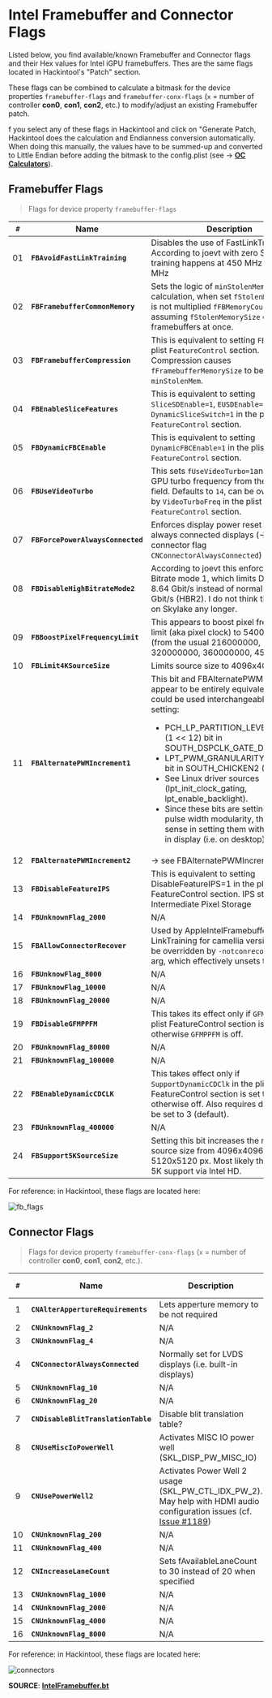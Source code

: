 # Intel Framebuffer and Connector Flags

Listed below, you find available/known Framebuffer and Connector flags and their Hex values for Intel iGPU framebuffers. Thes are the same flags located in Hackintool's "Patch" section. 

These flags can be combined to calculate a bitmask for the device properties `framebuffer-flags` and `framebuffer-conx-flags` (`x` = number of controller **con0**, **con1**, **con2**, etc.) to modify/adjust an existing Framebuffer patch.

f you select any of these flags in Hackintool and click on "Generate Patch, Hackintool does the calculation and Endianness conversion automatically. When doing this manually, the values have to be summed-up and converted to Little Endian before adding the bitmask to the config.plist (see &rarr; [**OC Calculators**](https://github.com/5T33Z0/OC-Little-Translated/tree/main/B_OC_Calculators)). 


## Framebuffer Flags
> Flags for device property `framebuffer-flags`

`#`|Name                        | Description | Hex Value
:-:|----------------------------|-------------|-----------:
01 |**`FBAvoidFastLinkTraining`** | Disables the use of FastLinkTraining. According to joevt with zero SKL link training happens at 450 MHz else at 540 MHz  | 0x1
02 |**`FBFramebufferCommonMemory`**  | Sets the logic of `minStolenMem` calculation, when set `fStolenMemorySize` is not multiplied `fFBMemoryCount`, assuming `fStolenMemorySize` counts all framebuffers at once. | 0x2
03 |**`FBFramebufferCompression`** |This is equivalent to setting `FBC=1` in the plist `FeatureControl` section. Compression causes `fFramebufferMemorySize` to be added to `minStolenMem`.| 0x4
04 |**`FBEnableSliceFeatures`** | This is equivalent to setting `SliceSDEnable=1`, `EUSDEnable=1`, `DynamicSliceSwitch=1` in the plist `FeatureControl` section. |0x8
05 |**`FBDynamicFBCEnable`** |This is equivalent to setting `DynamicFBCEnable=1` in the plist `FeatureControl` section.|0x10
06 |**`FBUseVideoTurbo`** |This sets `fUseVideoTurbo=1`and loads GPU turbo frequency from the specific field. Defaults to `14`, can be overridden by `VideoTurboFreq` in the plist `FeatureControl` section.| 0x20
07 |**`FBForcePowerAlwaysConnected`** | Enforces display power reset even on always connected displays (&rarr; see connector flag `CNConnectorAlwaysConnected`)|0x40
08 |**`FBDisableHighBitrateMode2`**   | According to joevt this enforces High Bitrate mode 1, which limits DP bitrate to 8.64 Gbit/s instead of normal 17.28 Gbit/s (HBR2). I do not think this is used on Skylake any longer.|0x80
09 |**`FBBoostPixelFrequencyLimit`**  | This appears to boost pixel frequency limit (aka pixel clock) to 540000000 Hz (from the usual 216000000, 320000000, 360000000, 450000000)|0x100
10 |**`FBLimit4KSourceSize`** | Limits source size to 4096x4096 px| 0x200
11 |**`FBAlternatePWMIncrement1`** | This bit and FBAlternatePWMIncrement2 appear to be entirely equivalent and could be used interchangeably. Result in setting: <ul> <li> PCH_LP_PARTITION_LEVEL_DISABLE (1 << 12) bit in SOUTH_DSPCLK_GATE_D (0xc2020) <li>LPT_PWM_GRANULARITY (1 << 5) bit in SOUTH_CHICKEN2 (0xc2004) <li>See Linux driver sources (lpt_init_clock_gating, lpt_enable_backlight). <li>Since these bits are setting backlight pulse width modularity, there is no sense in setting them without a built-in display (i.e. on desktop).|0x400
12 |**`FBAlternatePWMIncrement2`** | &rarr; see FBAlternatePWMIncrement1 |0x800
13 |**`FBDisableFeatureIPS`** | This is equivalent to setting DisableFeatureIPS=1 in the plist FeatureControl section. IPS stands for Intermediate Pixel Storage | 0x1000
14 |**`FBUnknownFlag_2000`** | N/A |0x2000
15 |**`FBAllowConnectorRecover`** | Used by AppleIntelFramebufferController LinkTraining for camellia version 2. Can be overridden by `-notconrecover` boot-arg, which effectively unsets this bit. | 0x4000
16 |**`FBUnknowFlag_8000`** | N/A |0x8000
17 |**`FBUnknowFlag_10000`** | N/A |0x10000
18 |**`FBUnknownFlag_20000`** | N/A |0x20000
19 |**`FBDisableGFMPPFM`** | This takes its effect only if `GFMPPFM` in the plist FeatureControl section is set to `2`, otherwise `GFMPPFM` is off.| 0x40000
20 |**`FBUnknownFlag_80000`** | N/A |0x80000
21 |**`FBUnknownFlag_100000`** | N/A |0x100000
22 |**`FBEnableDynamicCDCLK`** | This takes effect only if `SupportDynamicCDClk` in the plist FeatureControl section is set to `1`, otherwise off. Also requires dc6config to be set to 3 (default).|0x200000
23 |**`FBUnknownFlag_400000`** | N/A |0x400000
24 |**`FBSupport5KSourceSize`** | Setting this bit increases the maximum source size from 4096x4096 px to 5120x5120 px. Most likely this enables 5K support via Intel HD. |0x800000

For reference: in Hackintool, these flags are located here:

![fb_flags](https://github.com/5T33Z0/OC-Little-Translated/assets/76865553/b5dfa501-4751-4de8-8781-e2ea9ff31d63)

## Connector Flags
> Flags for device property `framebuffer-conx-flags` (`x` = number of controller **con0**, **con1**, **con2**, etc.).

`#`|Name                         | Description | Hex Value
:-:|-----------------------------|-------------|----------:
1 | **`CNAlterAppertureRequirements`** | Lets apperture memory to be not required | 0x1
2 | **`CNUnknownFlag_2`** | N/A | 0x2
3 | **`CNUnknownFlag_4`** | N/A| 0x4
4 | **`CNConnectorAlwaysConnected`** |Normally set for LVDS displays (i.e. built-in displays)|0x8
5 | **`CNUnknownFlag_10`**| N/A |0x10
6 | **`CNUnknownFlag_20`**| N/A |0x20
7 | **`CNDisableBlitTranslationTable`** | Disable blit translation table? | 0x40
8 | **`CNUseMiscIoPowerWell`** | Activates MISC IO power well (SKL_DISP_PW_MISC_IO) |0x80
9 | **`CNUsePowerWell2`** | Activates Power Well 2 usage (SKL_PW_CTL_IDX_PW_2). May help with HDMI audio configuration issues (cf. [Issue #1189](https://github.com/acidanthera/bugtracker/issues/1189))|0x100
10 | **`CNUnknownFlag_200`** |N/A|0x200
11 | **`CNUnknownFlag_400`** |N/A|0x400
12 | **`CNIncreaseLaneCount`** |Sets fAvailableLaneCount to 30 instead of 20 when specified|0x800
13 | **`CNUnknownFlag_1000`** |N/A|0x1000
14 | **`CNUnknownFlag_2000`** |N/A|0x2000
15 | **`CNUnknownFlag_4000`** |N/A|0x4000
16 | **`CNUnknownFlag_8000`** |N/A|0x8000

For reference: in Hackintool, these flags are located here:

![connectors](https://github.com/5T33Z0/OC-Little-Translated/assets/76865553/a71fc439-8518-45e0-90bd-8b7cab55bde4)

**SOURCE**: [**IntelFramebuffer.bt**](https://github.com/acidanthera/WhateverGreen/blob/master/Manual/IntelFramebuffer.bt)
